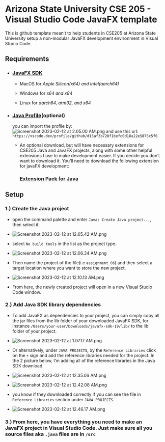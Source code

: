 # Arizona State University CSE 205 - Visual Studio Code JavaFX template

This is github template mean’t to help students in CSE205 at Arizona State University setup a non-modular JavaFX development environment in Visual Studio Code. 

## **Requirements**

- ### [JavaFX SDK](https://gluonhq.com/products/javafx/)

    - MacOS for *Apple Silicon(x64) and Intel(aarch64)*

    - Windows for *x64 and x84*

    - Linux for *aarch64, arm32, and x64*

- ### [Java Profile](https://vscode.dev/profile/github/e744b3bf06217f783adcd7fafdd9c3eb)(optional)
    you can import the profile by:
    ![Screenshot 2023-02-12 at 2.05.00 AM.png](JavaFX%20in%20Visual%20Studio%20Code%20d1c52977e74b41da94056a8a0b698593/Screenshot%202023-02-12%20at%202.05.00%20AM.png)
    and use this url: `https://vscode.dev/profile/github/d15af3b728f1befc0d18a22e5875c5f6`

    - An optional download, but will have necessary extensions for CSE205 Java and JavaFX projects, along with some other helpful extensions I use to make development easier. If you decide you don’t want to download it. You’ll need to download the following extension for javaFX development:

        ### ****[Extension Pack for Java](https://marketplace.visualstudio.com/items?itemName=vscjava.vscode-java-pack)****

## Setup

### 1.) **Create the Java project**

- open the command palette and enter `Java: Create Java project...`, then select it.

- ![Screenshot 2023-02-12 at 12.05.42 AM.png](JavaFX%20in%20Visual%20Studio%20Code%20d1c52977e74b41da94056a8a0b698593/Screenshot_2023-02-12_at_12.05.42_AM.png)

- select `No build tools` in the list as the project type.

- ![Screenshot 2023-02-12 at 12.06.34 AM.png](JavaFX%20in%20Visual%20Studio%20Code%20d1c52977e74b41da94056a8a0b698593/Screenshot_2023-02-12_at_12.06.34_AM.png)

- Then name the project of the file(i.e `assignment_06`) and then select a target location where you want to store the new project.

- ![Screenshot 2023-02-12 at 12.10.13 AM.png](JavaFX%20in%20Visual%20Studio%20Code%20d1c52977e74b41da94056a8a0b698593/Screenshot_2023-02-12_at_12.10.13_AM.png)

- From here, the newly created project will open in a new Visual Studio Code window.

### 2.) Add Java SDK library dependencies

- To add JavaFX as dependencies to your project, you can simply copy all the jar files from the lib folder of your downloaded JavaFX SDK, for instance `/Users/your-user/Downloads/javafx-sdk-19/lib/` to the lib folder of your project.

- ![Screenshot 2023-02-12 at 1.07.17 AM.png](JavaFX%20in%20Visual%20Studio%20Code%20d1c52977e74b41da94056a8a0b698593/Screenshot_2023-02-12_at_1.07.17_AM.png)

- Or alternatively, under `JAVA PROJECTS`, by the `Reference Libraries` click on the `+` sign and add the reference libraries needed for the project. In the 2 picture below, I’m adding all of the reference libraries in the Java SDK download.

- ![Screenshot 2023-02-12 at 12.35.06 AM.png](JavaFX%20in%20Visual%20Studio%20Code%20d1c52977e74b41da94056a8a0b698593/Screenshot_2023-02-12_at_12.35.06_AM.png)

- ![Screenshot 2023-02-12 at 12.42.08 AM.png](JavaFX%20in%20Visual%20Studio%20Code%20d1c52977e74b41da94056a8a0b698593/Screenshot_2023-02-12_at_12.42.08_AM.png)

- you know if they downloaded correctly if you can see the file in `Reference Libraries` section under `JAVA PROJECTS`.

- ![Screenshot 2023-02-12 at 12.46.17 AM.png](JavaFX%20in%20Visual%20Studio%20Code%20d1c52977e74b41da94056a8a0b698593/Screenshot_2023-02-12_at_12.46.17_AM.png)

### 3.) From here, you have everything you need to make an JavaFX project in Visual Studio Code. Just make sure all you source files aka `.java` files are in `/src`
